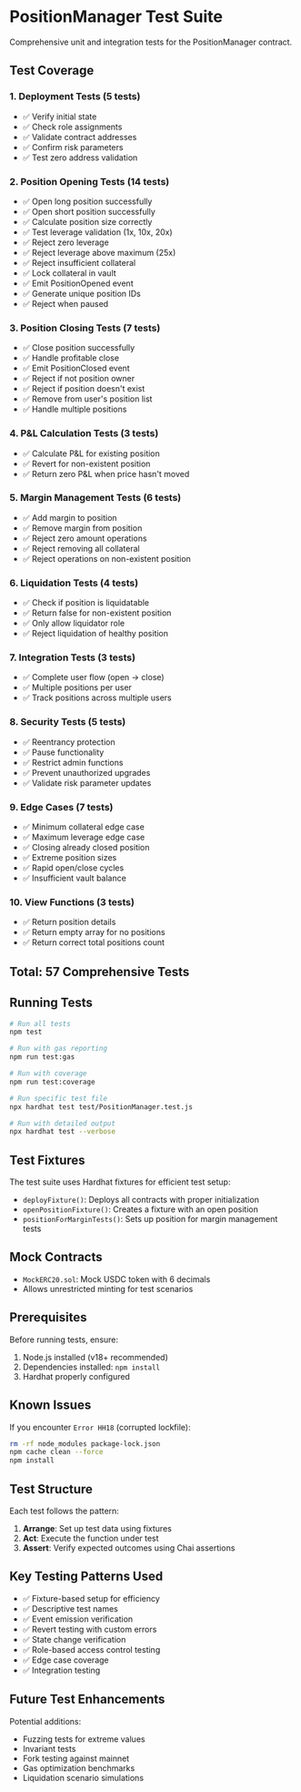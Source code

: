 # PositionManager Test Suite

Comprehensive unit and integration tests for the PositionManager contract.

## Test Coverage

### 1. Deployment Tests (5 tests)
- ✅ Verify initial state
- ✅ Check role assignments
- ✅ Validate contract addresses
- ✅ Confirm risk parameters
- ✅ Test zero address validation

### 2. Position Opening Tests (14 tests)
- ✅ Open long position successfully
- ✅ Open short position successfully
- ✅ Calculate position size correctly
- ✅ Test leverage validation (1x, 10x, 20x)
- ✅ Reject zero leverage
- ✅ Reject leverage above maximum (25x)
- ✅ Reject insufficient collateral
- ✅ Lock collateral in vault
- ✅ Emit PositionOpened event
- ✅ Generate unique position IDs
- ✅ Reject when paused

### 3. Position Closing Tests (7 tests)
- ✅ Close position successfully
- ✅ Handle profitable close
- ✅ Emit PositionClosed event
- ✅ Reject if not position owner
- ✅ Reject if position doesn't exist
- ✅ Remove from user's position list
- ✅ Handle multiple positions

### 4. P&L Calculation Tests (3 tests)
- ✅ Calculate P&L for existing position
- ✅ Revert for non-existent position
- ✅ Return zero P&L when price hasn't moved

### 5. Margin Management Tests (6 tests)
- ✅ Add margin to position
- ✅ Remove margin from position
- ✅ Reject zero amount operations
- ✅ Reject removing all collateral
- ✅ Reject operations on non-existent position

### 6. Liquidation Tests (4 tests)
- ✅ Check if position is liquidatable
- ✅ Return false for non-existent position
- ✅ Only allow liquidator role
- ✅ Reject liquidation of healthy position

### 7. Integration Tests (3 tests)
- ✅ Complete user flow (open → close)
- ✅ Multiple positions per user
- ✅ Track positions across multiple users

### 8. Security Tests (5 tests)
- ✅ Reentrancy protection
- ✅ Pause functionality
- ✅ Restrict admin functions
- ✅ Prevent unauthorized upgrades
- ✅ Validate risk parameter updates

### 9. Edge Cases (7 tests)
- ✅ Minimum collateral edge case
- ✅ Maximum leverage edge case
- ✅ Closing already closed position
- ✅ Extreme position sizes
- ✅ Rapid open/close cycles
- ✅ Insufficient vault balance

### 10. View Functions (3 tests)
- ✅ Return position details
- ✅ Return empty array for no positions
- ✅ Return correct total positions count

## Total: 57 Comprehensive Tests

## Running Tests

```bash
# Run all tests
npm test

# Run with gas reporting
npm run test:gas

# Run with coverage
npm run test:coverage

# Run specific test file
npx hardhat test test/PositionManager.test.js

# Run with detailed output
npx hardhat test --verbose
```

## Test Fixtures

The test suite uses Hardhat fixtures for efficient test setup:

- `deployFixture()`: Deploys all contracts with proper initialization
- `openPositionFixture()`: Creates a fixture with an open position
- `positionForMarginTests()`: Sets up position for margin management tests

## Mock Contracts

- `MockERC20.sol`: Mock USDC token with 6 decimals
- Allows unrestricted minting for test scenarios

## Prerequisites

Before running tests, ensure:
1. Node.js installed (v18+ recommended)
2. Dependencies installed: `npm install`
3. Hardhat properly configured

## Known Issues

If you encounter `Error HH18` (corrupted lockfile):
```bash
rm -rf node_modules package-lock.json
npm cache clean --force
npm install
```

## Test Structure

Each test follows the pattern:
1. **Arrange**: Set up test data using fixtures
2. **Act**: Execute the function under test
3. **Assert**: Verify expected outcomes using Chai assertions

## Key Testing Patterns Used

- ✅ Fixture-based setup for efficiency
- ✅ Descriptive test names
- ✅ Event emission verification
- ✅ Revert testing with custom errors
- ✅ State change verification
- ✅ Role-based access control testing
- ✅ Edge case coverage
- ✅ Integration testing

## Future Test Enhancements

Potential additions:
- Fuzzing tests for extreme values
- Invariant tests
- Fork testing against mainnet
- Gas optimization benchmarks
- Liquidation scenario simulations
